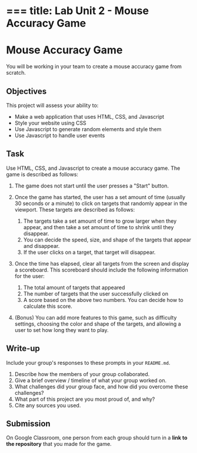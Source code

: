 ===
title: Lab Unit 2 - Mouse Accuracy Game
===
# Mouse Accuracy Game

You will be working in your team to create a mouse accuracy game from scratch.

## Objectives

This project will assess your ability to:

- Make a web application that uses HTML, CSS, and Javascript
- Style your website using CSS
- Use Javascript to generate random elements and style them
- Use Javascript to handle user events

## Task

Use HTML, CSS, and Javascript to create a mouse accuracy game. The game is described as follows:

1. The game does not start until the user presses a "Start" button.
2. Once the game has started, the user has a set amount of time (usually 30 seconds or a
minute) to click on targets that randomly appear in the viewport. These targets are described as follows:

    1. The targets take a set amount of time to grow larger when they appear, and then take a
set amount of time to shrink until they disappear.
    2. You can decide the speed, size, and shape of the targets that appear and disappear.
    3. If the user clicks on a target, that target will disappear.

3. Once the time has elapsed, clear all targets from the screen and display a scoreboard. This
scoreboard should include the following information for the user:

    1. The total amount of targets that appeared
    2. The number of targets that the user successfully clicked on
    3. A score based on the above two numbers. You can decide how to calculate this score.

4. (Bonus) You can add more features to this game, such as difficulty settings, choosing the
color and shape of the targets, and allowing a user to set how long they want to play.

## Write-up

Include your group's responses to these prompts in your `README.md`.

1. Describe how the members of your group collaborated.
2. Give a brief overview / timeline of what your group worked on.
3. What challenges did your group face, and how did you overcome these challenges?
4. What part of this project are you most proud of, and why?
5. Cite any sources you used.

## Submission

On Google Classroom, one person from each group should turn in a **link to the repository** that you made for the game.
